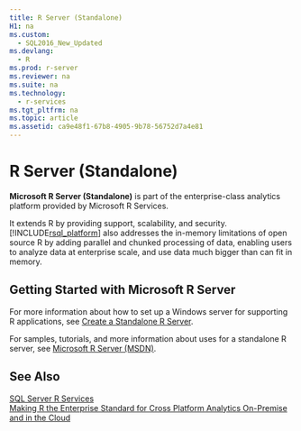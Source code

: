 ```yaml
---
title: R Server (Standalone)
H1: na
ms.custom: 
  - SQL2016_New_Updated
ms.devlang: 
  - R
ms.prod: r-server
ms.reviewer: na
ms.suite: na
ms.technology: 
  - r-services
ms.tgt_pltfrm: na
ms.topic: article
ms.assetid: ca9e48f1-67b8-4905-9b78-56752d7a4e81
---
```

# R Server (Standalone)
  **Microsoft R Server (Standalone)** is  part of the enterprise-class analytics platform provided by Microsoft R Services.  
  
 It extends R by providing support, scalability, and security. [!INCLUDE[rsql_platform](../../Topics/TopicNameNotContainA/includes/rsql_platform_md.md)] also addresses the in-memory limitations of open source R by adding parallel and chunked processing of data, enabling users to analyze data at enterprise scale, and use data much bigger than can fit in memory.  
  
  
## Getting Started with Microsoft R Server  
  
 For more information about how to set up a Windows server for supporting R applications,  see [Create a Standalone R Server](../../Topics/TopicNameContainA/Create-a-Standalone-R-Server.md).  
  
For samples, tutorials, and more information about uses for a standalone R server, see [Microsoft R Server (MSDN)](https://msdn.microsoft.com/microsoft-r/index).   
  
## See Also  
 [SQL Server R Services](../../Topics/TopicNameNotContainA/SQL-Server-R-Services.md)   
 [Making R the Enterprise Standard for Cross Platform Analytics On-Premise and in the Cloud](http://blogs.technet.com/b/machinelearning/archive/2016/01/12/making-r-the-enterprise-standard-for-cross-platform-analytics-both-on-premises-and-in-the-cloud.aspx)  
  
  